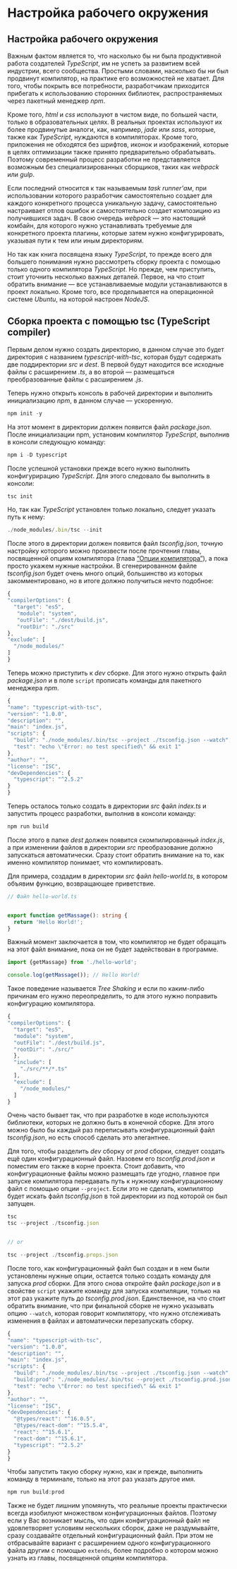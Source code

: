 # Настройка рабочего окружения
## Настройка рабочего окружения


Важным фактом является то, что насколько бы ни была продуктивной работа создателей *TypeScript*, им не успеть за развитием всей индустрии, всего сообщества. Простыми словами, насколько бы ни был продвинут компилятор, на практике его возможностей не хватает. Для того, чтобы покрыть все потребности, разработчикам приходится прибегать к использованию сторонних библиотек, распространяемых через пакетный менеджер *npm*. 

Кроме того, *html* и *css* используют в чистом виде, по большей части, только в образовательных целях. В реальных проектах используют их более продвинутые аналоги, как, например, *jade* или *sass*, которые, также как *TypeScript*, нуждаются в компиляторах. Кроме того, приложения не обходятся без шрифтов, иконок и изображений, которые в целях оптимизации также принято предварительно обрабатывать. Поэтому современный процесс разработки не представляется возможным без специализированных сборщиков, таких как *webpack* или *gulp*.

Если последний относится к так называемым *task runner’ам*, при использовании которого разработчик самостоятельно создает для каждого конкретного процесса уникальную задачу, самостоятельно настраивает отлов ошибок и самостоятельно создает композицию из получившихся задач. В свою очередь *webpack* — это настоящий комбайн, для которого нужно устанавливать требуемые для конкретного проекта плагины, которые затем нужно конфигурировать, указывая пути к тем или иным директориям. 

Но так как книга посвящена языку *TypeScript*, то прежде всего для большего понимания нужно рассмотреть сборку проекта с помощью только одного компилятора *TypeScript*. Но прежде, чем приступить, стоит уточнить несколько важных деталей. Первое, на что стоит обратить внимание — все устанавливаемые модули устанавливаются в проект локально. Кроме того, все проделывается на операционной системе *Ubuntu*, на которой настроен *NodeJS*.


## Сборка проекта с помощью tsc (TypeScript compiler)


Первым делом нужно создать директорию, в данном случае это будет директория с названием *typescript-with-tsc*, которая будут содержать две поддиректории *src* и *dest*. В первой будут находится все исходные файлы с расширением *.ts*, а во второй — размещаться преобразованные файлы с расширением *.js*. 

Теперь нужно открыть консоль в рабочей директории и выполнить инициализацию *npm*, в данном случае — ускоренную.

~~~~~typescript
npm init -y
~~~~~

На этот момент в директории должен появится файл *package.json*. После инициализации npm, установим компилятор *TypeScript*, выполнив в консоли следующую команду:

~~~~~typescript
npm i -D typescript
~~~~~

После успешной установки прежде всего нужно выполнить конфигурирацию *TypeScript*. Для этого следовало бы выполнить в консоли:

~~~~~typescript
tsc init
~~~~~

Но, так как *TypeScript* установлен только локально, следует указать путь к нему:

~~~~~typescript
./node_modules/.bin/tsc --init
~~~~~

После этого в директории должен появится файл *tsconfig.json*, точную настройку которого можно произвести после прочтения главы, посвященной опциям компилятора (глава [“Опции компилятора”](../060.(Компилятор)%20Опции%20компилятора)), а пока просто укажем нужные настройки. В сгенерированном файле *tsconfig.json* будет очень много опций, большинство из которых закомментировано, но в итоге должно получиться нечто подобное:

~~~~~typescript
{
"compilerOptions": {
  "target": "es5",
   "module": "system", 
   "outFile": "./dest/build.js", 
   "rootDir": "./src" 
},
"exclude": [
  "/node_modules/"
]
}
~~~~~

Теперь можно приступить к *dev* сборке. Для этого нужно открыть файл *package.json* и в поле `script` прописать команды для пакетного менеджера *npm*.

~~~~~typescript
{
"name": "typescript-with-tsc",
"version": "1.0.0",
"description": "",
"main": "index.js",
"scripts": {
  "build": "./node_modules/.bin/tsc --project ./tsconfig.json --watch",
  "test": "echo \"Error: no test specified\" && exit 1"
},
"author": "",
"license": "ISC",
"devDependencies": {
  "typescript": "^2.5.2"
}
}
~~~~~

Теперь осталось только создать в директории *src* файл *index.ts* и запустить процесс разработки, выполнив в консоли команду:

~~~~~typescript
npm run build
~~~~~

После этого в папке *dest* должен появится скомпилированный *index.js*, а при изменении файлов в директории *src* преобразование должно запускаться автоматически. Сразу стоит обратить внимание на то, как именно компилятор понимает, что компилировать. 

Для примера, создадим в директории *src* файл *hello-world.ts*, в котором объявим функцию, возвращающее приветствие.

~~~~~typescript
// Файл hello-world.ts


export function getMassage(): string {
  return 'Hello World!';
}
~~~~~

Важный момент заключается в том, что компилятор не будет обращать на этот файл внимание, пока он не будет задействован в программе.

~~~~~typescript
import {getMassage} from './hello-world';

console.log(getMassage()); // Hello World!
~~~~~

Такое поведение называется *Tree Shaking* и если по каким-либо причинам его нужно переопределить, то для этого нужно поправить конфигурацию компилятора.

~~~~~typescript
{
"compilerOptions": {
  "target": "es5",
  "module": "system",
  "outFile": "./dest/build.js",
  "rootDir": "./src/"  
  },
  "include": [
    "./src/**/*.ts"
  ],
  "exclude": [
    "/node_modules/"
  ]
}
~~~~~

Очень часто бывает так, что при разработке в коде используются библиотеки, которых не должно быть в конечной сборке. Для этого можно было  бы каждый раз переписывать конфигурационный файл *tsconfig.json*, но есть способ сделать это элегантнее.

Для того, чтобы разделить *dev* сборку от *prod* сборки, следует создать ещё один конфигурационный файл. Назовем его *tsconfig.prod.json* и поместим его также в корне проекта. Стоит добавить, что конфигурационные файлы можно размещать где угодно, главное при запуске компилятора передавать путь к нужному конфигурационному файл с помощью опции `--project`. Если это не сделать, компилятор будет искать файл *tsconfig.json* в той директории из под которой он был запущен.

~~~~~typescript
tsc
tsc --project ./tsconfig.json


// or

tsc --project ./tsconfig.props.json
~~~~~

После того, как конфигурационный файл был создан и в нем были установлены нужные опции, остается только создать команду для запуска *prod* сборки. Для этого снова откройте файл *package.json* и в свойстве `script` укажите команду для запуска компиляции, только на этот раз укажите путь до *tsconfig.prod.json*. Единственное, на что стоит обратить внимание, что при финальной сборке не нужно указывать опцию  `--watch`, которая говорит компилятору, что нужно отслеживать изменения в файлах и автоматически перезапускать сборку.

~~~~~typescript
{
"name": "typescript-with-tsc",
"version": "1.0.0",
"description": "",
"main": "index.js",
"scripts": {
  "build": "./node_modules/.bin/tsc --project ./tsconfig.json --watch",
  "build:prod": "./node_modules/.bin/tsc --project ./tsconfig.prod.json",
  "test": "echo \"Error: no test specified\" && exit 1"
},
"author": "",
"license": "ISC",
"devDependencies": {
  "@types/react": "^16.0.5",
  "@types/react-dom": "^15.5.4",
  "react": "^15.6.1",
  "react-dom": "^15.6.1",
  "typescript": "^2.5.2"
}
}
~~~~~

Чтобы запустить такую сборку нужно, как и прежде, выполнить команду в терминале, только на этот раз указать другое имя.

~~~~~typescript
npm run build:prod
~~~~~

Также не будет лишним упомянуть, что реальные проекты практически всегда изобилуют множеством конфигурационных файлов. Поэтому если у Вас возникает мысль, что один конфигурационный файл не удовлетворяет условиям нескольких сборок, даже не раздумывайте, сразу создавайте отдельный конфигурационный файл. При этом не отбрасывайте вариант с расширением одного конфигурационного файла другим с помощью `extends`, более подробно о котором можно узнать из главы, посвященной опциям компилятора.
